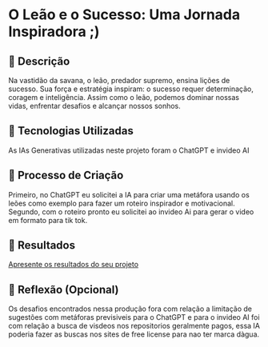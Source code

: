 # O Leão e o Sucesso: Uma Jornada Inspiradora ;)

## 📒 Descrição
Na vastidão da savana, o leão, predador supremo, ensina lições de sucesso. Sua força e estratégia inspiram: 
o sucesso requer determinação, coragem e inteligência.
Assim como o leão, podemos dominar nossas vidas, enfrentar desafios e alcançar nossos sonhos.

## 🤖 Tecnologias Utilizadas
As IAs Generativas utilizadas neste projeto foram o ChatGPT e invideo AI
## 🧐 Processo de Criação
Primeiro, no ChatGPT eu solicitei a IA para criar uma metáfora usando os leões
como exemplo para fazer um roteiro inspirador e motivacional.
Segundo, com o roteiro pronto eu solicitei ao invideo Ai para gerar o video em 
formato para tik tok. 

## 🚀 Resultados
[Apresente os resultados do seu projeto](https://ai.invideo.io/watch/F5KHrH67anP)

## 💭 Reflexão (Opcional)
Os desafios encontrados nessa produção fora com relação a limitação de sugestões com metáforas previsiveis para o ChatGPT
e para o invideo AI foi com relação a busca de visdeos nos repositorios geralmente pagos, essa IA poderia fazer as buscas 
nos sites de free license para nao ter marca dàgua.
